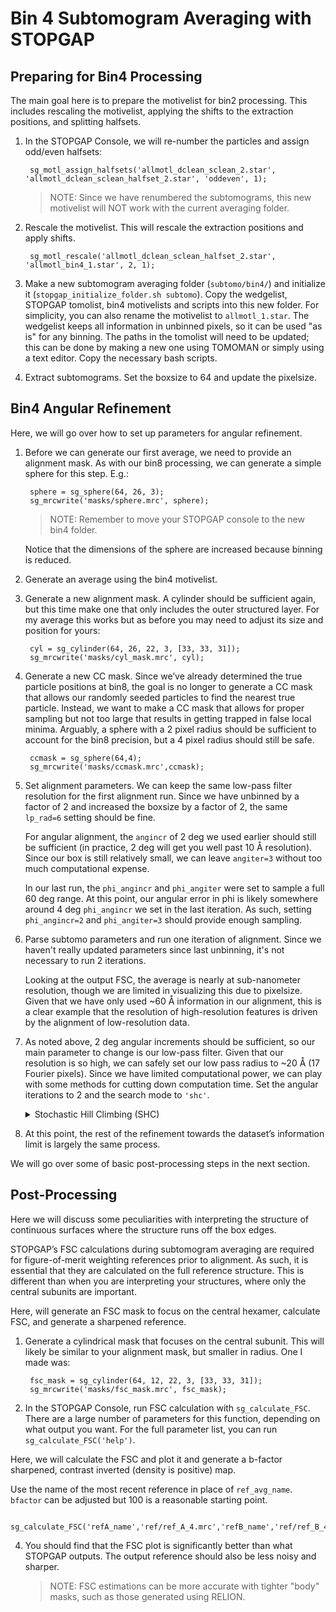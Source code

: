 # Bin 4 Subtomogram Averaging with STOPGAP

## Preparing for Bin4 Processing

The main goal here is to prepare the motivelist for bin2 processing.
This includes rescaling the motivelist, applying the shifts to the extraction positions, and splitting halfsets.

1. In the STOPGAP Console, we will re-number the particles and assign odd/even halfsets:

        sg_motl_assign_halfsets('allmotl_dclean_sclean_2.star', 'allmotl_dclean_sclean_halfset_2.star', 'oddeven', 1);

    >NOTE: Since we have renumbered the subtomograms, this new motivelist will NOT work with the current averaging folder.

2. Rescale the motivelist.
This will rescale the extraction positions and apply shifts.

        sg_motl_rescale('allmotl_dclean_sclean_halfset_2.star', 'allmotl_bin4_1.star', 2, 1);

3. Make a new subtomogram averaging folder (`subtomo/bin4/`) and initialize it (`stopgap_initialize_folder.sh subtomo`).
Copy the wedgelist, STOPGAP tomolist, bin4 motivelists and scripts into this new folder.
For simplicity, you can also rename the motivelist to `allmotl_1.star`.
The wedgelist keeps all information in unbinned pixels, so it can be used "as is" for any binning.
The paths in the tomolist will need to be updated; this can be done by making a new one using TOMOMAN or simply using a text editor.
Copy the necessary bash scripts.

5. Extract subtomograms.
Set the boxsize to 64 and update the pixelsize.

## Bin4 Angular Refinement

Here, we will go over how to set up parameters for angular refinement.

1. Before we can generate our first average, we need to provide an alignment mask.
As with our bin8 processing, we can generate a simple sphere for this step.
E.g.:

        sphere = sg_sphere(64, 26, 3);
        sg_mrcwrite('masks/sphere.mrc', sphere);
   >NOTE: Remember to move your STOPGAP console to the new bin4 folder. 

   Notice that the dimensions of the sphere are increased because binning is reduced.

2. Generate an average using the bin4 motivelist.

3. Generate a new alignment mask.
A cylinder should be sufficient again, but this time make one that only includes the outer structured layer.
For my average this works but as before you may need to adjust its size and position for yours:

        cyl = sg_cylinder(64, 26, 22, 3, [33, 33, 31]);
        sg_mrcwrite('masks/cyl_mask.mrc', cyl);

4. Generate a new CC mask.
Since we’ve already determined the true particle positions at bin8, the goal is no longer to generate a CC mask that allows our randomly seeded particles to find the nearest true particle.
Instead, we want to make a CC mask that allows for proper sampling but not too large that results in getting trapped in false local minima.
Arguably, a sphere with a 2 pixel radius should be sufficient to account for the bin8 precision, but a 4 pixel radius should still be safe.

        ccmask = sg_sphere(64,4);
        sg_mrcwrite('masks/ccmask.mrc',ccmask);

6. Set alignment parameters.
   We can keep the same low-pass filter resolution for the first alignment run.
   Since we have unbinned by a factor of 2 and increased the boxsize by a factor of 2, the same `lp_rad=6` setting should be fine.

   For angular alignment, the `angincr` of 2 deg we used earlier should still be sufficient (in practice, 2 deg will get you well past 10 Å resolution).
   Since our box is still relatively small, we can leave `angiter=3` without too much computational expense.

   In our last run, the `phi_angincr` and `phi_angiter` were set to sample a full 60 deg range.
   At this point, our angular error in phi is likely somewhere around 4 deg `phi_angincr` we set in the last iteration.
   As such, setting `phi_angincr=2` and `phi_angiter=3` should provide enough sampling.

8. Parse subtomo parameters and run one iteration of alignment.
   Since we haven't really updated parameters since last unbinning, it's not necessary to run 2 iterations.

   Looking at the output FSC, the average is nearly at sub-nanometer resolution, though we are limited in visualizing this due to pixelsize.
   Given that we have only used ~60 Å information in our alignment, this is a clear example that the resolution of high-resolution features is driven by the alignment of low-resolution data.

9. As noted above, 2 deg angular increments should be sufficient, so our main parameter to change is our low-pass filter.
Given that our resolution is so high, we can safely set our low pass radius to ~20 Å (17 Fourier pixels).
Since we have limited computational power, we can play with some methods for cutting down computation time.
Set the angular iterations to 2 and the search mode to `'shc'`.

    <details><summary>
    Stochastic Hill Climbing (SHC)</summary>
    In standard hill climbing, the goal is to sample all possible orientations (within the desired search range) and take the highest scoring orientation; i.e. to move up the hill as quickly as possible.
    SHC instead randomizes the order of search angles, scores the prior best angle, and accepts the first better-scoring orientation.
    As a result, you are still moving up the hill, but potentially not as quickly as possible.

    Even though alignments are potentially suboptimal, SHC results in an incrementally better reference more quickly, so more iterations can be done in the same amount of time.
    Low to medium resolution information, i.e. the information you are using to align, is  still well-resolved, so further iterations will still improve the overall alignment of the dataset.

   SHC also scales well with respect to resolution.
   When aligning against lower resolution data, the difference between the optimal orientation and a slightly suboptimal orientation are minimal, and the CC may not pick up on the difference.
   As you progressively align with higher resolution information, it becomes easier to score the difference between a optimal and suboptimal orientations, so the chances of finding a better solution to the prior one is lower.
   When this approaches maximum computation time, SHC essentially becomes standard hill climbing.

    >NOTE: SHC is only  useful when refining angles of particles that are close to their true orientations.
    >SHC should NEVER be used during *de novo* reference generation or finding true particle positions from oversampled starting positions.
    </details></p>

11. At this point, the rest of the refinement towards the dataset’s information limit is largely the same process.

We will go over some of basic post-processing steps in the next section.

## Post-Processing

Here we will discuss some peculiarities with interpreting the structure of continuous surfaces where the structure runs off the box edges.

STOPGAP’s FSC calculations during subtomogram averaging are required for figure-of-merit weighting references prior to alignment.
As such, it is essential that they are calculated on the full reference structure.
This is different than when you are interpreting your structures, where only the central subunits are important.

Here, will generate an FSC mask to focus on the central hexamer, calculate FSC, and generate a sharpened reference.

1. Generate a cylindrical mask that focuses on the central subunit.
This will likely be similar to your alignment mask, but smaller in radius.
One I made was:

        fsc_mask = sg_cylinder(64, 12, 22, 3, [33, 33, 31]);
        sg_mrcwrite('masks/fsc_mask.mrc', fsc_mask);

2. In the STOPGAP Console, run FSC calculation with `sg_calculate_FSC`.
There are a large number of parameters for this function, depending on what output you want. For the full parameter list, you can run `sg_calculate_FSC('help')`.

Here, we will calculate the FSC and plot it and generate a b-factor sharpened, contrast inverted (density is positive) map.

Use the name of the most recent reference in place of `ref_avg_name`.
`bfactor` can be adjusted but 100 is a reasonable starting point.

        sg_calculate_FSC('refA_name','ref/ref_A_4.mrc','refB_name','ref/ref_B_4.mrc','mask_name','masks/fsc_mask.mrc','pixelsize',5.4,'symmetry','c6','bfactor',100,'ref_avg_name','ref/filt_4.mrc','x_label',1);

4. You should find that the FSC plot is significantly better than what STOPGAP outputs.
The output reference should also be less noisy and sharper.

    >NOTE: FSC estimations can be more accurate with tighter "body" masks, such as those generated using RELION.
